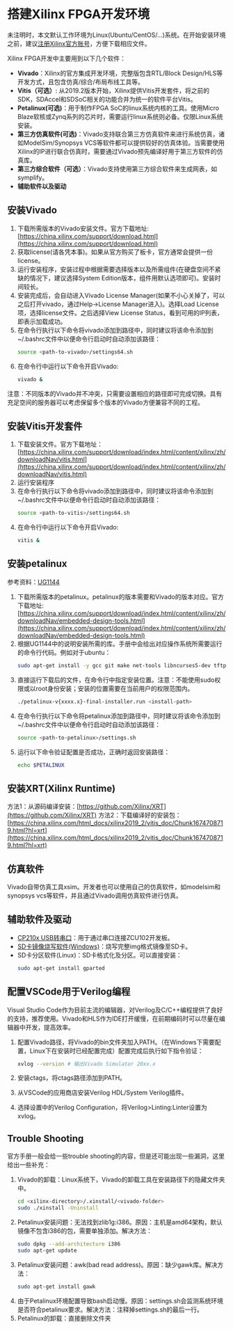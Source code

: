 # 搭建Xilinx FPGA开发环境
未注明时，本文默认工作环境为Linux(Ubuntu/CentOS/...)系统。在开始安装环境之前，建议[注册Xilinx官方账号](https://china.xilinx.com/registration/create-account.html)，方便下载相应文件。

Xilinx FPGA开发中主要用到以下几个软件：
- **Vivado**：Xilinx的官方集成开发环境，完整版包含RTL/Block Design/HLS等开发方式，且包含仿真/综合/布局布线工具等。
- **Vitis（可选）**: 从2019.2版本开始，Xilinx提供Vitis开发套件，将之前的SDK，SDAccel和SDSoC相关的功能合并为统一的软件平台Vitis。
- **Petalinux(可选)**：用于制作FPGA SoC的linux系统内核的工具。使用Micro Blaze软核或Zynq系列的芯片时，需要运行linux系统则必备。仅限Linux系统安装。
- **第三方仿真软件(可选)**：Vivado支持联合第三方仿真软件来进行系统仿真，诸如ModelSim/Synopsys VCS等软件都可以提供较好的仿真体验。当需要使用Xilinx的IP进行联合仿真时，需要通过Vivado预先编译好用于第三方软件的仿真库。
- **第三方综合软件（可选）**：Vivado支持使用第三方综合软件来生成网表，如symplify。
- **辅助软件以及驱动**

## 安装Vivado
1. 下载所需版本的Vivado安装文件。官方下载地址: [https://china.xilinx.com/support/download.html](https://china.xilinx.com/support/download.html)
2. 获取license(请各凭本事)。如果从官方购买了板卡，官方通常会提供一份license。
3. 运行安装程序，安装过程中根据需要选择版本以及所需组件(在硬盘空间不紧缺的情况下，建议选择System Edition版本，组件用默认选项即可)。安装时间较长。
4. 安装完成后，会自动进入Vivado License Manager(如果不小心关掉了，可以之后打开vivado，通过Help->License Manager进入)。选择Load License项，选择license文件。之后选择View License Status，看到可用的IP列表，即表示加载成功。
5. 在命令行执行以下命令将vivado添加到路径中，同时建议将该命令添加到~/.bashrc文件中以便命令行启动时自动添加该路径：
    ```bash
    source <path-to-vivado>/settings64.sh
    ```
6. 在命令行中运行以下命令开启Vivado:
   ```bash
   vivado &
   ```
注意：不同版本的Vivado并不冲突，只需要设置相应的路径即可完成切换。具有充足空间的服务器可以考虑保留多个版本的Vivado方便兼容不同的工程。

## 安装Vitis开发套件
1. 下载安装文件。官方下载地址：[https://china.xilinx.com/support/download/index.html/content/xilinx/zh/downloadNav/vitis.html](https://china.xilinx.com/support/download/index.html/content/xilinx/zh/downloadNav/vitis.html)
2. 运行安装程序
3. 在命令行执行以下命令将vivado添加到路径中，同时建议将该命令添加到~/.bashrc文件中以便命令行启动时自动添加该路径：
    ```bash
    source <path-to-vitis>/settings64.sh
    ```
4. 在命令行中运行以下命令开启Vivado:
   ```bash
   vitis &
   ```

## 安装petalinux
参考资料：[UG1144](https://www.xilinx.com/support/documentation/sw_manuals/xilinx2019_1/ug1144-petalinux-tools-reference-guide.pdf)
1. 下载所需版本的petalinux。petalinux的版本需要和Vivado的版本对应。官方下载地址: [https://china.xilinx.com/support/download/index.html/content/xilinx/zh/downloadNav/embedded-design-tools.html](https://china.xilinx.com/support/download/index.html/content/xilinx/zh/downloadNav/embedded-design-tools.html)
2. 根据UG1144中的说明安装所需的库。手册中会给出对应操作系统所需要运行的命令行代码。例如对于ubuntu：
   ```bash
   sudo apt-get install -y gcc git make net-tools libncurses5-dev tftpd zlib1g-dev libssl-dev flex bison libselinux1 gnupg wget diffstat chrpath socat xterm autoconf libtool tar unzip texinfo gcc-multilib build-essential zlib1g:i386 screen pax gzip
   ```
3. 直接运行下载后的文件，在命令行中指定安装位置。注意：不能使用sudo权限或以root身份安装；安装的位置需要在当前用户的权限范围内。
   ```bash
   ./petalinux-v{xxxx.x}-final-installer.run <install-path>
   ```
4. 在命令行执行以下命令将petalinux添加到路径中，同时建议将该命令添加到~/.bashrc文件中以便命令行启动时自动添加该路径：
    ```bash
    source <path-to-petalinux>/settings.sh
    ```
5. 运行以下命令验证配置是否成功，正确时返回安装路径：
   ```bash
   echo $PETALINUX
   ```

## 安装XRT(Xilinx Runtime)

方法1：从源码编译安装：[https://github.com/Xilinx/XRT](https://github.com/Xilinx/XRT)
方法2：下载编译好的安装包：[https://china.xilinx.com/html_docs/xilinx2019_2/vitis_doc/Chunk1674708719.html?hl=xrt](https://china.xilinx.com/html_docs/xilinx2019_2/vitis_doc/Chunk1674708719.html?hl=xrt)

## 仿真软件

Vivado自带仿真工具xsim。开发者也可以使用自己的仿真软件，如modelsim和synopsys vcs等软件，并且通过Vivado调用仿真软件进行仿真。

## 辅助软件及驱动
* [CP210x USB转串口](https://www.silabs.com/products/development-tools/software/usb-to-uart-bridge-vcp-drivers)：用于通过串口连接ZCU102开发板。
* [SD卡镜像烧写软件(Windows)](https://www.balena.io/etcher/)：烧写完整img格式镜像至SD卡。
* SD卡分区软件(Linux)：SD卡格式化及分区。可以直接安装：
  ```bash
  sudo apt-get install gparted
  ```

## 配置VSCode用于Verilog编程

Visual Studio Code作为目前主流的编辑器，对Verilog及C/C++编程提供了良好的支持，推荐使用。Vivado和HLS作为IDE打开缓慢，在前期编码时可以尽量在编辑器中开发，提高效率。

1. 配置Vivado路径，将Vivado的bin文件夹加入PATH。（在Windows下需要配置，Linux下在安装时已经配置完成）配置完成后执行如下指令验证：
   ``` bash
   xvlog --version # 输出Vivado Simulator 20xx.x
   ```
2. 安装ctags，将ctags路径添加到PATH。

3. 从VSCode的应用商店安装Verilog HDL/System Verilog插件。

4. 选择设置中的Verilog Configuration，将Verilog>Linting:Linter设置为xvlog。

## Trouble Shooting

官方手册一般会给一些trouble shooting的内容，但是还可能出现一些漏洞，这里给出一些补充：

1. Vivado的卸载：Linux系统下，Vivado的卸载工具在安装路径下的隐藏文件夹中。
    ``` bash
    cd <xilinx-directory>/.xinstall/<vivado-folder>
    sudo ./xinstall -Uninstall
    ```
2. Petalinux安装问题：无法找到zlib1g:i386。原因：主机是amd64架构，默认镜像不包含i386的包，需要单独添加。解决方法：
    ``` bash
    sudo dpkg --add-architecture i386
    sudo apt-get update
    ```
3. Petalinux安装问题：awk(bad read address)。原因：缺少gawk库。解决方法：
    ``` bash
    sudo apt-get install gawk
    ```
4. 由于Petalinux环境配置导致bash启动慢。原因：settings.sh会监测系统环境是否符合petalinux要求。解决方法：注释掉settings.sh的最后一行。
5. Petalinux的卸载：直接删除文件夹


